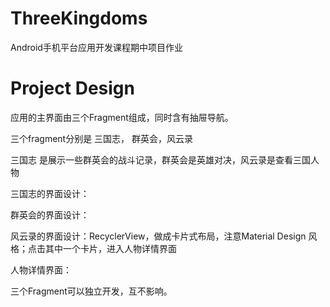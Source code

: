 # ThreeKingdoms
Android手机平台应用开发课程期中项目作业

# Project Design 

应用的主界面由三个Fragment组成，同时含有抽屉导航。

三个fragment分别是 三国志， 群英会，风云录

三国志 是展示一些群英会的战斗记录，群英会是英雄对决，风云录是查看三国人物

三国志的界面设计：

群英会的界面设计：

风云录的界面设计：RecyclerView，做成卡片式布局，注意Material Design 风格；点击其中一个卡片，进入人物详情界面

人物详情界面：

三个Fragment可以独立开发，互不影响。


